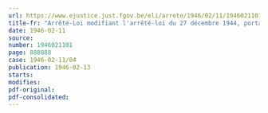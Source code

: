 ```yaml
---
url: https://www.ejustice.just.fgov.be/eli/arrete/1946/02/11/1946021101/justel
title-fr: "Arrêté-Loi modifiant l'arrêté-loi du 27 décembre 1944, portant création de l'Institut pour l'Encouragement des Recherches scientifiques dans l'Industrie et l'Agriculture ( I. R. S. I. A. )"
date: 1946-02-11
source:
number: 1946021101
page: 888888
case: 1946-02-11/04
publication: 1946-02-13
starts:
modifies:
pdf-original:
pdf-consolidated:
---
```


